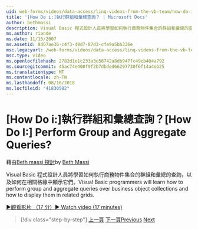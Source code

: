 ```yaml
---
uid: web-forms/videos/data-access/linq-videos-from-the-vb-team/how-do-i-perform-group-and-aggregate-queries
title: '[How Do i:]執行群組和彙總查詢？ | Microsoft Docs'
author: bethmassi
description: Visual Basic 程式設計人員將學習如何執行商務物件集合的群組和彙總的查詢，以及如何在相關格線中顯示它們。
ms.author: riande
ms.date: 11/15/2007
ms.assetid: 8d07ae36-c4f3-48d7-87d3-cfe9a5bb336e
msc.legacyurl: /web-forms/videos/data-access/linq-videos-from-the-vb-team/how-do-i-perform-group-and-aggregate-queries
msc.type: video
ms.openlocfilehash: 2782d1e1c233a3e56742a8db947fc49eb404a792
ms.sourcegitcommit: 45ac74e400f9f2b7dbded66297730f6f14a4eb25
ms.translationtype: MT
ms.contentlocale: zh-TW
ms.lasthandoff: 08/16/2018
ms.locfileid: "41830582"
---
```

<a name="how-do-i-perform-group-and-aggregate-queries"></a><span data-ttu-id="c84d3-104">[How Do i:]執行群組和彙總查詢？</span><span class="sxs-lookup"><span data-stu-id="c84d3-104">[How Do I:] Perform Group and Aggregate Queries?</span></span>
====================
<span data-ttu-id="c84d3-105">藉由[Beth massi 探討](https://github.com/bethmassi)</span><span class="sxs-lookup"><span data-stu-id="c84d3-105">by [Beth Massi](https://github.com/bethmassi)</span></span>

<span data-ttu-id="c84d3-106">Visual Basic 程式設計人員將學習如何執行商務物件集合的群組和彙總的查詢，以及如何在相關格線中顯示它們。</span><span class="sxs-lookup"><span data-stu-id="c84d3-106">Visual Basic programmers will learn how to perform group and aggregate queries over business object collections and how to display them in related grids.</span></span>

[<span data-ttu-id="c84d3-107">&#9654;觀看影片 （17 分）</span><span class="sxs-lookup"><span data-stu-id="c84d3-107">&#9654; Watch video (17 minutes)</span></span>](https://channel9.msdn.com/Blogs/ASP-NET-Site-Videos/how-do-i-perform-group-and-aggregate-queries)

> [!div class="step-by-step"]
> <span data-ttu-id="c84d3-108">[上一頁](how-do-i-get-started-with-linq.md)
> [下一頁](how-do-i-upgrade-visual-basic-projects-to-enable-linq.md)</span><span class="sxs-lookup"><span data-stu-id="c84d3-108">[Previous](how-do-i-get-started-with-linq.md)
[Next](how-do-i-upgrade-visual-basic-projects-to-enable-linq.md)</span></span>
